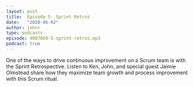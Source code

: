 ```yaml
---
layout: post
title:  Episode 5. Sprint Retros
date:   "2020-06-02"
author: johnr
type: podcasts
episode: 4007069-5-sprint-retros.mp3
podcast: true
---
```


One of the ways to drive continuous improvement on a Scrum team is with the Sprint Retrospective. Listen to Ken, John, and special guest Jaimie Olmstead share how they maximize team growth and process improvement with this Scrum ritual.
